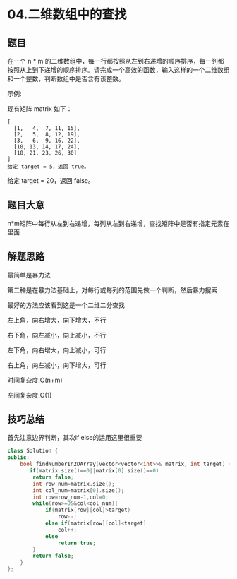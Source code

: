 # 04.二维数组中的查找

## 题目

在一个 n * m 的二维数组中，每一行都按照从左到右递增的顺序排序，每一列都按照从上到下递增的顺序排序。请完成一个高效的函数，输入这样的一个二维数组和一个整数，判断数组中是否含有该整数。

 

示例:

现有矩阵 matrix 如下：

```
[
  [1,   4,  7, 11, 15],
  [2,   5,  8, 12, 19],
  [3,   6,  9, 16, 22],
  [10, 13, 14, 17, 24],
  [18, 21, 23, 26, 30]
]
给定 target = 5，返回 true。
```

给定 target = 20，返回 false。

## 题目大意

n*m矩阵中每行从左到右递增，每列从左到右递增，查找矩阵中是否有指定元素在里面

## 解题思路

最简单是暴力法

第二种是在暴力法基础上，对每行或每列的范围先做一个判断，然后暴力搜索

最好的方法应该看到这是一个二维二分查找

左上角，向右增大，向下增大，不行

右下角，向左减小，向上减小，不行

左下角，向右增大，向上减小，可行

右上角，向左减小，向下增大，可行

时间复杂度:O(n+m)

空间复杂度:O(1)

## 技巧总结

首先注意边界判断，其次if else的运用这里很重要



```c++
class Solution {
public:
    bool findNumberIn2DArray(vector<vector<int>>& matrix, int target) {
       if(matrix.size()==0||matrix[0].size()==0)
        return false;
        int row_num=matrix.size();
        int col_num=matrix[0].size();
        int row=row_num-1,col=0;
        while(row>=0&&col<col_num){
            if(matrix[row][col]>target)
                row--;
            else if(matrix[row][col]<target)
                col++;
            else
                return true;
        }
        return false;
    }
};
```

